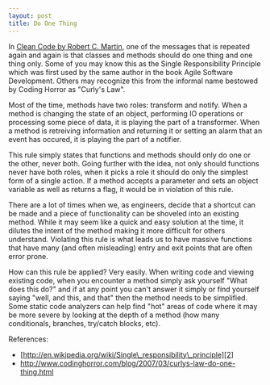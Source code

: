 ```yaml
---
layout: post
title: Do One Thing
---
```


In [Clean Code by Robert C. Martin][1], one of the messages that is repeated again and again is that classes and methods should do one thing and one thing only. Some of you may know this as the Single Responsibility Principle which was first used by the same author in the book Agile Software Development. Others may recognize this from the informal name bestowed by Coding Horror as "Curly's Law".

Most of the time, methods have two roles: transform and notify. When a method is changing the state of an object, performing IO operations or processing some piece of data, it is playing the part of a transformer. When a method is retreiving information and returning it or setting an alarm that an event has occured, it is playing the part of a notifier.

This rule simply states that functions and methods should only do one or the other, never both. Going further with the idea, not only should functions never have both roles, when it picks a role it should do only the simplest form of a single action. If a method accepts a parameter and sets an object variable as well as returns a flag, it would be in violation of this rule.

There are a lot of times when we, as engineers, decide that a shortcut can be made and a piece of functionality can be shoveled into an existing method. While it may seem like a quick and easy solution at the time, it dilutes the intent of the method making it more difficult for others understand. Violating this rule is what leads us to have massive functions that have many (and often misleading) entry and exit points that are often error prone.

How can this rule be applied? Very easily. When writing code and viewing existing code, when you encounter a method simply ask yourself "What does this do?" and if at any point you can't answer it simply or find yourself saying "well, and this, and that" then the method needs to be simplified. Some static code analyzers can help find "hot" areas of code where it may be more severe by looking at the depth of a method (how many conditionals, branches, try/catch blocks, etc).

References:

*   [http://en.wikipedia.org/wiki/Single\_responsibility\_principle][2]
*   <http://www.codinghorror.com/blog/2007/03/curlys-law-do-one-thing.html>

 [1]: http://www.amazon.com/gp/product/0132350882/ref=as_li_ss_tl?ie=UTF8&camp=1789&creative=390957&creativeASIN=0132350882&linkCode=as2&tag=socklabs-20
 [2]: http://en.wikipedia.org/wiki/Single%5C_responsibility%5C_principle